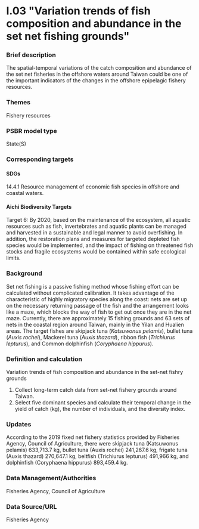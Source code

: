 # I.03 "Variation trends of fish composition and abundance in the set net fishing grounds"

<script type="text/javascript" src="http://cdn.mathjax.org/mathjax/latest/MathJax.js?config=TeX-AMS-MML_HTMLorMML"></script>

### Brief description
The spatial-temporal variations of the catch composition and abundance of the set net fisheries in the offshore waters around Taiwan could be one of the important indicators of the changes in the offshore epipelagic fishery resources.

### Themes
Fishery resources
### PSBR model type
State(S)
### Corresponding targets
#### SDGs
14.4.1 Resource management of economic fish species in offshore and coastal waters.
#### Aichi Biodiversity Targets
Target 6: By 2020, based on the maintenance of the ecosystem, all aquatic resources such as fish, invertebrates and aquatic plants can be managed and harvested in a sustainable and legal manner to avoid overfishing. In addition, the restoration plans and measures for targeted depleted fish species would be implemented, and the impact of fishing on threatened fish stocks and fragile ecosystems would be contained within safe ecological limits.
### Background
Set net fishing is a passive fishing method whose fishing effort can be calculated without complicated calibration. It takes advantage of the characteristic of highly migratory species along the coast: nets are set up on the necessary returning passage of the fish and the arrangement looks like a maze, which blocks the way of fish to get out once they are in the net maze. Currently, there are approximately 15 fishing grounds and 63 sets of nets in the coastal region around Taiwan, mainly in the Yilan and Hualien areas. The target fishes are skipjack tuna (*Katsuwonus pelamis*), bullet tuna (*Auxis rochei*), Mackerel tuna (*Auxis thazard*), ribbon fish (*Trichiurus lepturus*), and Common dolphinfish (*Coryphaena hippurus*).
### Definition and calculation
Variation trends of fish composition and abundance in the set-net fishry grounds
1. Collect long-term catch data from set-net fishery grounds around Taiwan.
2. Select five dominant species and calculate their temporal change in the yield of catch (kg), the number of individuals, and the diversity index.
### Updates
According to the 2019 fixed net fishery statistics provided by Fisheries Agency, Council of Agriculture, there were skipjack tuna (Katsuwonus pelamis) 633,713.7 kg, bullet tuna (Auxis rochei) 241,267.6 kg, frigate tuna (Auxis thazard) 270,647.1 kg, beltfish (Trichiurus lepturus) 491,966 kg, and dolphinfish (Coryphaena hippurus) 893,459.4 kg.
### Data Management/Authorities
Fisheries Agency, Council of Agriculture
### Data Source/URL
Fisheries Agency
